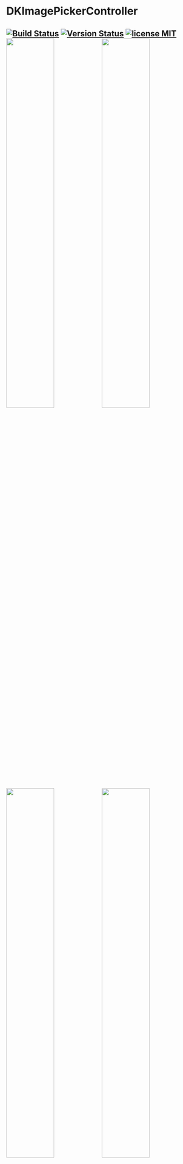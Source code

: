 DKImagePickerController
=======================

 [![Build Status](https://secure.travis-ci.org/zhangao0086/DKImagePickerController.svg)](http://travis-ci.org/zhangao0086/DKImagePickerController) [![Version Status](http://img.shields.io/cocoapods/v/DKImagePickerController.png)][docsLink] [![license MIT](http://img.shields.io/badge/license-MIT-orange.png)][mitLink]
<img width="50%" height="50%" src="https://raw.githubusercontent.com/zhangao0086/DKImagePickerController/develop/Screenshot1.png" /><img width="50%" height="50%" src="https://raw.githubusercontent.com/zhangao0086/DKImagePickerController/develop/Screenshot2.png" />
---
<img width="50%" height="50%" src="https://raw.githubusercontent.com/zhangao0086/DKImagePickerController/develop/Screenshot3.png" /><img width="50%" height="50%" src="https://raw.githubusercontent.com/zhangao0086/DKImagePickerController/develop/Screenshot4.png" />
---
<img width="50%" height="50%" src="https://raw.githubusercontent.com/zhangao0086/DKImagePickerController/develop/Screenshot5.png" /><img width="50%" height="50%" src="https://raw.githubusercontent.com/zhangao0086/DKImagePickerController/develop/Screenshot6.png" />
---
<img width="50%" height="50%" src="https://raw.githubusercontent.com/zhangao0086/DKImagePickerController/develop/Screenshot7.png" /><img width="50%" height="50%" src="https://raw.githubusercontent.com/zhangao0086/DKImagePickerController/develop/Screenshot8.png" />
---


Update for Xcode 7 with Swift 2.0
---
## Description
New version! It's A Facebook style Image Picker Controller by Swift. It uses [DKCamera][DKCamera] instead of `UIImagePickerController` since the latter cannot be Integrated into another container, and it will raise a warning `Snapshotting ... or snapshot after screen updates.` in **iOS 8**.

## Requirements
* iOS 7.1+
* ARC

## Installation
#### iOS 8 and newer
DKImagePickerController is available on Cocoapods. Simply add the following line to your podfile:

```ruby
# For latest release in cocoapods
pod 'DKImagePickerController'
```

#### iOS 7.x
To use Swift libraries on apps that support iOS 7, you must manually copy the files into your application project.
[CocoaPods only supports Swift on OS X 10.9 and newer, and iOS 8 and newer.](https://github.com/CocoaPods/blog.cocoapods.org/commit/6933ae5ccfc1e0b39dd23f4ec67d7a083975836d)

## Getting Started
#### Initialization and presentation
```swift

let pickerController = DKImagePickerController()

pickerController.didCancelled = { () in
    println("didCancelled")
}

pickerController.didSelectedAssets = { [unowned self] (assets: [DKAsset]) in
    println("didSelectedAssets")
    println(assets)
}

self.presentViewController(pickerController, animated: true) {}

````

#### Customizing

```swift
/// Forces selction of tapped image immediatly
public var singleSelect = false

/// The maximum count of assets which the user will be able to select.
public var maxSelectableCount = 999

// The types of ALAssetsGroups to display in the picker
public var assetGroupTypes: UInt32 = ALAssetsGroupAll

/// The type of picker interface to be displayed by the controller.
public var assetType = DKImagePickerControllerAssetType.allAssets

/// If sourceType is Camera will cause the assetType & maxSelectableCount & allowMultipleTypes & defaultSelectedAssets to be ignored.
public var sourceType: DKImagePickerControllerSourceType = .Camera | .Photo

/// Whether allows to select photos and videos at the same time.
public var allowMultipleTypes = true

/// The callback block is executed when user pressed the select button.
public var didSelectedAssets: ((assets: [DKAsset]) -> Void)?

/// The callback block is executed when user pressed the cancel button.
public var didCancelled: (() -> Void)?

/// It will have selected the specific assets.
public var defaultSelectedAssets: [DKAsset]?
```

##### Customize Navigation Bar

```swift
UINavigationBar.appearance().titleTextAttributes = [
    NSFontAttributeName : UIFont(name: "Optima-BoldItalic", size: 21)!,
    NSForegroundColorAttributeName : UIColor.redColor()
]
```
<img width="50%" height="50%" src="https://raw.githubusercontent.com/zhangao0086/DKImagePickerController/develop/Screenshot9.png" />

#### Quickly take a picture

```swift
pickerController.sourceType = .Camera
```
<img width="50%" height="50%" src="https://raw.githubusercontent.com/zhangao0086/DKImagePickerController/develop/Exhibit2.gif" />

#### Hides camera

```swift
pickerController.sourceType = .Photo
```
<img width="50%" height="50%" src="https://raw.githubusercontent.com/zhangao0086/DKImagePickerController/develop/Exhibit1.png" />

## How to use in Objective-C

#### If you use [CocoaPods](http://cocoapods.org/)

* Adding the following two lines into your `Podfile`:

    ```ruby
    pod 'DKImagePickerController'
    use_frameworks!
    ```
* Importing it into your Objective-C file: 

    ```objective-c
    #import <DKImagePickerController/DKImagePickerController-Swift.h>
    ```

#### If you use it directly in your project

> See also:[Swift and Objective-C in the Same Project](https://developer.apple.com/library/ios/documentation/Swift/Conceptual/BuildingCocoaApps/MixandMatch.html)

* Drag and drop the [DKCamera][DKCamera] and `DKImagePickerController` to your project
* Importing it into your Objective-C file: 

    ```objective-c
    #import "YourProductModuleName-Swift.h"
    ```

---
then you can:

```objective-c
DKImagePickerController *imagePickerController = [DKImagePickerController new];
[imagePickerController setDidSelectedAssets:^(NSArray * __nonnull assets) {
    NSLog(@"didSelected");
}];

[self presentViewController:imagePickerController animated:YES completion:nil];
```

## Localization
It has been supported languages so far:

* en.lproj
* zh-Hans.lproj

If you want to add new language, pull request or issue!

---
Any pull requests to be welcome!!!

## Special Thanks
Thanks for scottdelly's [contributors][scottdelly]

## License
DKImagePickerController is released under the MIT license. See LICENSE for details.

[docsLink]:http://cocoadocs.org/docsets/DKImagePickerController
[mitLink]:http://opensource.org/licenses/MIT
[DKCamera]:https://github.com/zhangao0086/DKCamera
[scottdelly]:https://github.com/zhangao0086/DKImagePickerController/graphs/contributors
